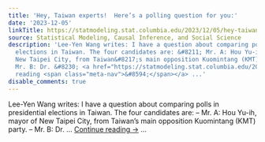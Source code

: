 ```yaml
---
title: 'Hey, Taiwan experts!  Here’s a polling question for you:'
date: '2023-12-05'
linkTitle: https://statmodeling.stat.columbia.edu/2023/12/05/hey-taiwan-experts-heres-a-polling-question-for-you/
source: Statistical Modeling, Causal Inference, and Social Science
description: 'Lee-Yen Wang writes: I have a question about comparing polls in presidential
  elections in Taiwan. The four candidates are: &#8211; Mr. A: Hou Yu-ih, mayor of
  New Taipei City, from Taiwan&#8217;s main opposition Kuomintang (KMT) party. &#8211;
  Mr. B: Dr. &#8230; <a href="https://statmodeling.stat.columbia.edu/2023/12/05/hey-taiwan-experts-heres-a-polling-question-for-you/">Continue
  reading <span class="meta-nav">&#8594;</span></a> ...'
disable_comments: true
---
```

Lee-Yen Wang writes: I have a question about comparing polls in presidential elections in Taiwan. The four candidates are: &#8211; Mr. A: Hou Yu-ih, mayor of New Taipei City, from Taiwan&#8217;s main opposition Kuomintang (KMT) party. &#8211; Mr. B: Dr. &#8230; <a href="https://statmodeling.stat.columbia.edu/2023/12/05/hey-taiwan-experts-heres-a-polling-question-for-you/">Continue reading <span class="meta-nav">&#8594;</span></a> ...